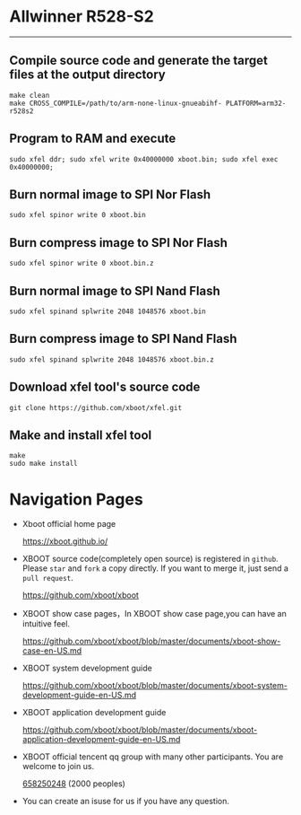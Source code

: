 # Allwinner R528-S2

***

## Compile source code and generate the target files at the output directory
```shell
make clean
make CROSS_COMPILE=/path/to/arm-none-linux-gnueabihf- PLATFORM=arm32-r528s2
```

## Program to RAM and execute
```shell
sudo xfel ddr; sudo xfel write 0x40000000 xboot.bin; sudo xfel exec 0x40000000;
```

## Burn normal image to SPI Nor Flash
```shell
sudo xfel spinor write 0 xboot.bin
```

## Burn compress image to SPI Nor Flash
```shell
sudo xfel spinor write 0 xboot.bin.z
```

## Burn normal image to SPI Nand Flash
```shell
sudo xfel spinand splwrite 2048 1048576 xboot.bin
```

## Burn compress image to SPI Nand Flash
```shell
sudo xfel spinand splwrite 2048 1048576 xboot.bin.z
```

## Download xfel tool's source code
```shell
git clone https://github.com/xboot/xfel.git
```

## Make and install xfel tool
```shell
make
sudo make install
```

# Navigation Pages

* Xboot official home page

  https://xboot.github.io/

* XBOOT source code(completely open source) is registered in `github`. Please `star` and `fork` a copy directly. If you want to merge it, just send a `pull request`.

  https://github.com/xboot/xboot

* XBOOT show case pages，In XBOOT show case page,you can have an intuitive feel.

  https://github.com/xboot/xboot/blob/master/documents/xboot-show-case-en-US.md

* XBOOT system development guide

  https://github.com/xboot/xboot/blob/master/documents/xboot-system-development-guide-en-US.md

* XBOOT application development guide

  https://github.com/xboot/xboot/blob/master/documents/xboot-application-development-guide-en-US.md

* XBOOT official tencent qq group with many other participants. You are welcome to join us.

  [658250248](https://jq.qq.com/?_wv=1027&k=5BOkXYO) (2000 peoples)

* You can create an isuse for us if you have any question.
